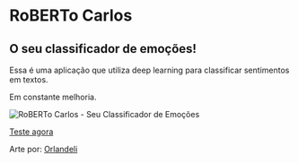 # RoBERTo Carlos

## O seu classificador de emoções!

Essa é uma aplicação que utiliza deep learning para classificar sentimentos em textos.

Em constante melhoria.

![RoBERTo Carlos - Seu Classificador de Emoções](RoBERToCarlos.gif)

[Teste agora](https://share.streamlit.io/paulopestanaj/robertocarlos/main/app.py)

Arte por: [Orlandeli](https://www.instagram.com/orlandeli/)